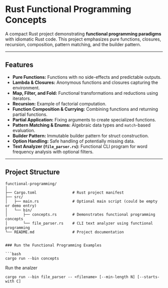 # Rust Functional Programming Concepts

A compact Rust project demonstrating **functional programming paradigms** with idiomatic Rust code. This project emphasizes pure functions, closures, recursion, composition, pattern matching, and the builder pattern.

---

## Features

- **Pure Functions:** Functions with no side-effects and predictable outputs.
- **Lambda & Closures:** Anonymous functions and closures capturing the environment.
- **Map, Filter, and Fold:** Functional transformations and reductions using iterators.
- **Recursion:** Example of factorial computation.
- **Function Composition & Currying:** Combining functions and returning partial functions.
- **Partial Application:** Fixing arguments to create specialized functions.
- **Pattern Matching & Enums:** Algebraic data types and `match`-based evaluation.
- **Builder Pattern:** Immutable builder pattern for struct construction.
- **Option Handling:** Safe handling of potentially missing data.
- **Text Analyzer (`file_parser.rs`):** Functional CLI program for word frequency analysis with optional filters.

---

## Project Structure

```text
functional-programming/
│
├── Cargo.toml                # Rust project manifest
├── src/
│   ├── main.rs               # Optional main script (could be empty or demo entry)
│   └── bin/
│       ├── concepts.rs       # Demonstrates functional programming concepts
│       └── file_parser.rs    # CLI text analyzer using functional programming
└── README.md                 # Project documentation


### Run the Functional Programming Examples

```bash
cargo run --bin concepts
```
Run the analzer
```
cargo run --bin file_parser -- <filename> [--min-length N] [--starts-with C]
```
